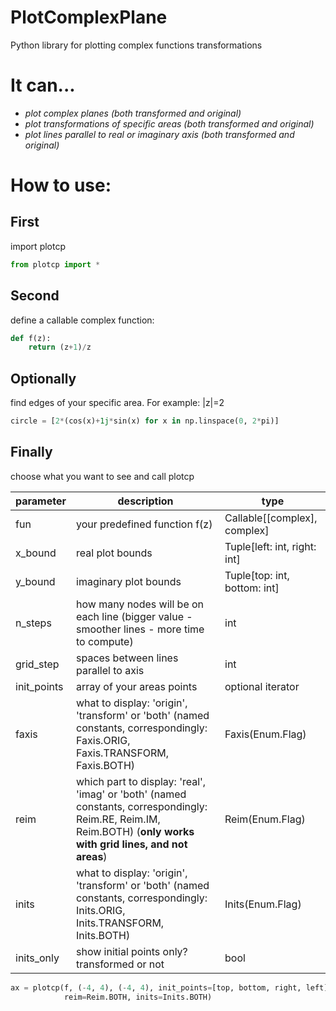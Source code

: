 # PlotComplexPlane
Python library for plotting complex functions transformations
# It can...
  - *plot complex planes (both transformed and original)*
  - *plot transformations of specific areas (both transformed and original)*
  - *plot lines parallel to real or imaginary axis (both transformed and original)*
# How to use:
## **First** 
import plotcp
```python
from plotcp import *
```

## **Second** 
define a callable complex function:
```python
def f(z):
    return (z+1)/z
```
## **Optionally** 
find edges of your specific area. For example: |z|=2
```python
circle = [2*(cos(x)+1j*sin(x) for x in np.linspace(0, 2*pi)]
```
## **Finally** 
choose what you want to see and call plotcp

parameter |description |type
-|-|-
fun |your predefined function f(z) |Callable[[complex], complex]
x_bound |real plot bounds |Tuple[left: int, right: int]
y_bound |imaginary plot bounds |Tuple[top: int, bottom: int]
n_steps |how many nodes will be on each line (bigger value - smoother lines - more time to compute) |int
grid_step |spaces between lines parallel to axis |int
init_points |array of your areas points |optional iterator
faxis |what to display: 'origin', 'transform' or 'both' (named constants, correspondingly: Faxis.ORIG, Faxis.TRANSFORM, Faxis.BOTH) |Faxis(Enum.Flag)
reim |which part to display: 'real', 'imag' or 'both' (named constants, correspondingly: Reim.RE, Reim.IM, Reim.BOTH) (**only works with grid lines, and not areas**) |Reim(Enum.Flag)
inits |what to display: 'origin', 'transform' or 'both' (named constants, correspondingly: Inits.ORIG, Inits.TRANSFORM, Inits.BOTH) |Inits(Enum.Flag)
inits_only |show initial points only? transformed or not |bool

```python
ax = plotcp(f, (-4, 4), (-4, 4), init_points=[top, bottom, right, left], faxis=Faxis.BOTH,
            reim=Reim.BOTH, inits=Inits.BOTH)
```
